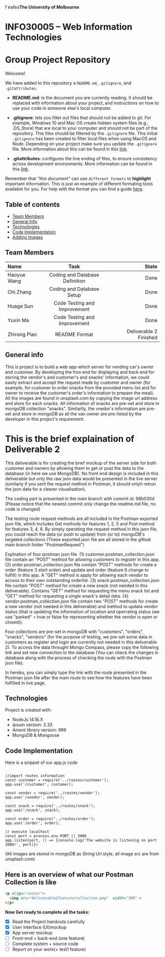 f eafea**The University of Melbourne**

# INFO30005 – Web Information Technologies

# Group Project Repository

Welcome!

We have added to this repository a `README.md`, `.gitignore`, and `.gitattributes`.

- **README.md**: is the document you are currently reading. It should be replaced with information about your project, and instructions on how to use your code in someone else's local computer.

- **.gitignore**: lets you filter out files that should not be added to git. For example, Windows 10 and Mac OS create hidden system files (e.g., .DS_Store) that are local to your computer and should not be part of the repository. This files should be filtered by the `.gitignore` file. This initial `.gitignore` has been created to filter local files when using MacOS and Node. Depending on your project make sure you update the `.gitignore` file. More information about this can be found in this [link](https://www.atlassian.com/git/tutorials/saving-changes/gitignore).

- **.gitattributes**: configures the line ending of files, to ensure consistency across development environments. More information can be found in this [link](https://git-scm.com/docs/gitattributes).

Remember that _"this document"_ can use `different formats` to **highlight** important information. This is just an example of different formating tools available for you. For help with the format you can find a guide [here](https://docs.github.com/en/github/writing-on-github).

## Table of contents

- [Team Members](#team-members)
- [General Info](#general-info)
- [Technologies](#technologies)
- [Code Implementation](#code-implementation)
- [Adding Images](#adding-images)

## Team Members

| Name         |               Task               |                  State |
| :----------- | :------------------------------: | ---------------------: |
| Haoyue Wang  |  Coding and Database Definition  |                   Done |
| Chi Zhang    |     Coding and Database Setup    |                   Done |
| Huage Sun    |  Code Testing and Improvement    |                   Done |
| Yuxin Ma     |  Code Testing and Improvement    |                   Done |
| Zhirong Piao |          README Format           | Deliverable 2 Finished |

## General info

This is project is to build a web app which server for vending car's owner and customer. By developing the fron end for displaying and back end for storing the vendor's and customer's and snacks' information, we could easily extract and accept the request made by customer and owner (for example, for customer to order snacks from the provided menu list and for owner to receive the customer's order's information to prepare the meal). All the images are found in unsplash.com by copying the image url address and store for each snacks. All information of snacks are pre-set and store in mongoDB collection "snacks". Similarlly, the vnedor's information are pre-set and store in mongoDB as all the van owner are pre-listed by the developer in this project's requirement.

# This is the brief explaination of Deliverable 2

This deliverable is for creating the brief mockup of the server side for both customer and owners by allowing them to get or post the data to the database (in here we use MongoDB). No front end design is included in this deliverable but only the raw json data would be presented in the live server (similarly if you sent the request method in Postman, it should onlyh retrun the json data for a clearer visualisation).

The coding part is presented in the main branch with commit id: 98b030d (Please notice that the newest commit only change the readme.md file, no code is changed)

The testing route request methods are all included in the Postman exported json file, which includes Get methods for features 1, 2, 5 and Post method for features 3, 4, 6. By simply operating the request method in this json file, you could reach the data (or posh to update) from (or to) mongoDB's targeted collections (These exported json file are all stored in the github main branch folder "PostmanRequest")

Explnation of four postman json file.
(1) customer.postman_collection.json file contain an "POST" method for allowing customers to register in this app.
(2) order.postman_collection.json file contain "POST" methods for create a order (feature 3 start order) and updata and order (feature 6 change to fulfill) in this app. A "GET" method is apply for allowing each vendor to access to their own outstanding orderlist.
(3) snack.postman_collection.json file contain "POST" method for create a new snack (not needed in this deliverable). Contains "GET" method for requesting the menu snack list and "GET" method for requesting a single snack's detail data.
(4) vendor.postman_collection.json file contain two "POST" methods for create a new vendor (not needed in this deliverable) and method to updata vendor status (that is updating the information of location and operrating status (we use "parked" = true or false for representing whether the vendor is open or closed)).

Four collections are pre-set in mongoDB with "customers", "orders", "snacks", "vendors" (for the purpose of testing, we pre-set some data in customers as register and login are currently not needed in this deliverable 2). To access the data throught Mongo Compass, please copy the following link and set new connection to the database (You can check the changes in database along with the process of checking the route with the Postman json file).

In heroku, you can simply type the link with the route presented in the Postman json file after the main route to see how the features have been fulfilled in live page.

## Technologies

Project is created with:

- NodeJs 14.16.X
- Ipsum version: 2.33
- Ament library version: 999
- MongoDB & Mongoose

## Code Implementation
Here is a snippet of our app.js code

```

//import routes information
const customer = require('../routes/customer');
app.use('/customer', customer);

const vendor = require('../routes/vendor');
app.use('/vendor', vendor);

const snack = require('../routes/snack');
app.use('/snack', snack);

const order = require('../routes/order');
app.use('/order', order);

// execute localhost
const port = process.env.PORT || 3000
app.listen(port, () => {console.log('The website is listening on port 3000!', port)})

```

(All images are stored in mongoDB as String Url style, all image src are from unsplash.com)

## Here is an overview of what our Postman Collection is like

```HTML
<p align="center">
  <img src="deliverable2feature/collection.png"  width="300" >
</p>
```

**Now Get ready to complete all the tasks:**

- [x] Read the Project handouts carefully
- [x] User Interface (UI)mockup
- [x] App server mockup
- [ ] Front-end + back-end (one feature)
- [ ] Complete system + source code
- [ ] Report on your work(+ test1 feature)

